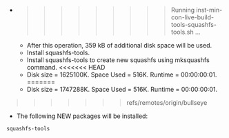 * >>>>>>>>> Running inst-min-con-live-build-tools-squashfs-tools.sh ...
  * After this operation, 359 kB of additional disk space will be used.
  * Install squashfs-tools.
  * Install squashfs-tools to create new squashfs using mksquashfs command.
<<<<<<< HEAD
  * Disk size = 1625100K. Space Used = 516K. Runtime = 00:00:00:01.
=======
  * Disk size = 1747288K. Space Used = 516K. Runtime = 00:00:00:01.
>>>>>>> refs/remotes/origin/bullseye
  * The following NEW packages will be installed:
  ```bash
squashfs-tools
  ```
